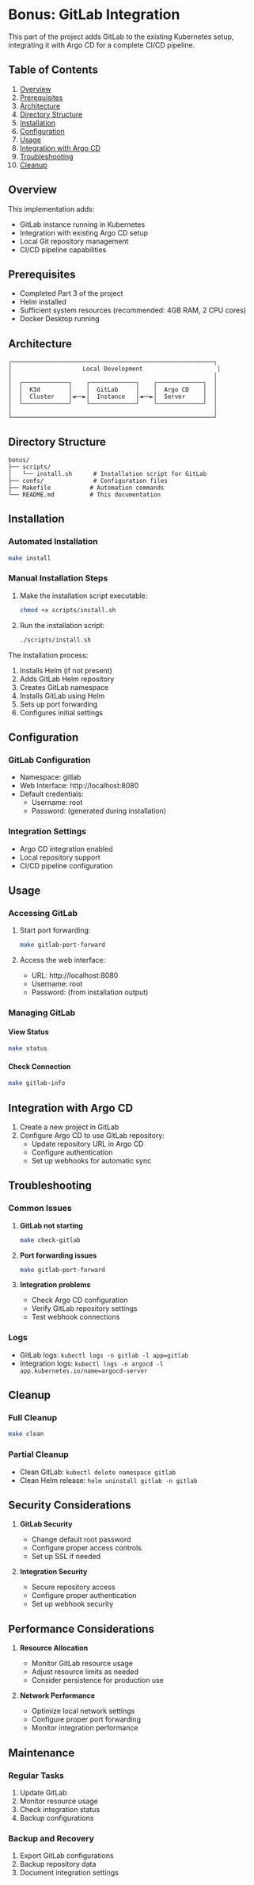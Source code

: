 # Bonus: GitLab Integration

This part of the project adds GitLab to the existing Kubernetes setup, integrating it with Argo CD for a complete CI/CD pipeline.

## Table of Contents
1. [Overview](#overview)
2. [Prerequisites](#prerequisites)
3. [Architecture](#architecture)
4. [Directory Structure](#directory-structure)
5. [Installation](#installation)
6. [Configuration](#configuration)
7. [Usage](#usage)
8. [Integration with Argo CD](#integration-with-argo-cd)
9. [Troubleshooting](#troubleshooting)
10. [Cleanup](#cleanup)

## Overview

This implementation adds:
- GitLab instance running in Kubernetes
- Integration with existing Argo CD setup
- Local Git repository management
- CI/CD pipeline capabilities

## Prerequisites

- Completed Part 3 of the project
- Helm installed
- Sufficient system resources (recommended: 4GB RAM, 2 CPU cores)
- Docker Desktop running

## Architecture

```
┌─────────────────────────────────────────────────────────┐
│                    Local Development                     │
│                                                         │
│  ┌─────────────┐    ┌─────────────┐    ┌─────────────┐  │
│  │  K3d        │    │  GitLab     │    │  Argo CD    │  │
│  │  Cluster    │◄──►│  Instance   │◄──►│  Server     │  │
│  └─────────────┘    └─────────────┘    └─────────────┘  │
│                                                         │
└─────────────────────────────────────────────────────────┘
```

## Directory Structure

```
bonus/
├── scripts/
│   └── install.sh      # Installation script for GitLab
├── confs/              # Configuration files
├── Makefile           # Automation commands
└── README.md          # This documentation
```

## Installation

### Automated Installation
```bash
make install
```

### Manual Installation Steps
1. Make the installation script executable:
   ```bash
   chmod +x scripts/install.sh
   ```

2. Run the installation script:
   ```bash
   ./scripts/install.sh
   ```

The installation process:
1. Installs Helm (if not present)
2. Adds GitLab Helm repository
3. Creates GitLab namespace
4. Installs GitLab using Helm
5. Sets up port forwarding
6. Configures initial settings

## Configuration

### GitLab Configuration
- Namespace: gitlab
- Web Interface: http://localhost:8080
- Default credentials:
  - Username: root
  - Password: (generated during installation)

### Integration Settings
- Argo CD integration enabled
- Local repository support
- CI/CD pipeline configuration

## Usage

### Accessing GitLab
1. Start port forwarding:
   ```bash
   make gitlab-port-forward
   ```

2. Access the web interface:
   - URL: http://localhost:8080
   - Username: root
   - Password: (from installation output)

### Managing GitLab

#### View Status
```bash
make status
```

#### Check Connection
```bash
make gitlab-info
```

## Integration with Argo CD

1. Create a new project in GitLab
2. Configure Argo CD to use GitLab repository:
   - Update repository URL in Argo CD
   - Configure authentication
   - Set up webhooks for automatic sync

## Troubleshooting

### Common Issues

1. **GitLab not starting**
   ```bash
   make check-gitlab
   ```

2. **Port forwarding issues**
   ```bash
   make gitlab-port-forward
   ```

3. **Integration problems**
   - Check Argo CD configuration
   - Verify GitLab repository settings
   - Test webhook connections

### Logs
- GitLab logs: `kubectl logs -n gitlab -l app=gitlab`
- Integration logs: `kubectl logs -n argocd -l app.kubernetes.io/name=argocd-server`

## Cleanup

### Full Cleanup
```bash
make clean
```

### Partial Cleanup
- Clean GitLab: `kubectl delete namespace gitlab`
- Clean Helm release: `helm uninstall gitlab -n gitlab`

## Security Considerations

1. **GitLab Security**
   - Change default root password
   - Configure proper access controls
   - Set up SSL if needed

2. **Integration Security**
   - Secure repository access
   - Configure proper authentication
   - Set up webhook security

## Performance Considerations

1. **Resource Allocation**
   - Monitor GitLab resource usage
   - Adjust resource limits as needed
   - Consider persistence for production use

2. **Network Performance**
   - Optimize local network settings
   - Configure proper port forwarding
   - Monitor integration performance

## Maintenance

### Regular Tasks
1. Update GitLab
2. Monitor resource usage
3. Check integration status
4. Backup configurations

### Backup and Recovery
1. Export GitLab configurations
2. Backup repository data
3. Document integration settings 
